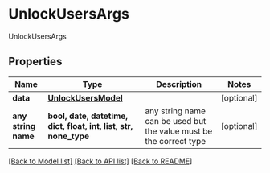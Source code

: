 # UnlockUsersArgs

UnlockUsersArgs

## Properties
Name | Type | Description | Notes
------------ | ------------- | ------------- | -------------
**data** | [**UnlockUsersModel**](UnlockUsersModel.md) |  | [optional] 
**any string name** | **bool, date, datetime, dict, float, int, list, str, none_type** | any string name can be used but the value must be the correct type | [optional]

[[Back to Model list]](../README.md#documentation-for-models) [[Back to API list]](../README.md#documentation-for-api-endpoints) [[Back to README]](../README.md)


